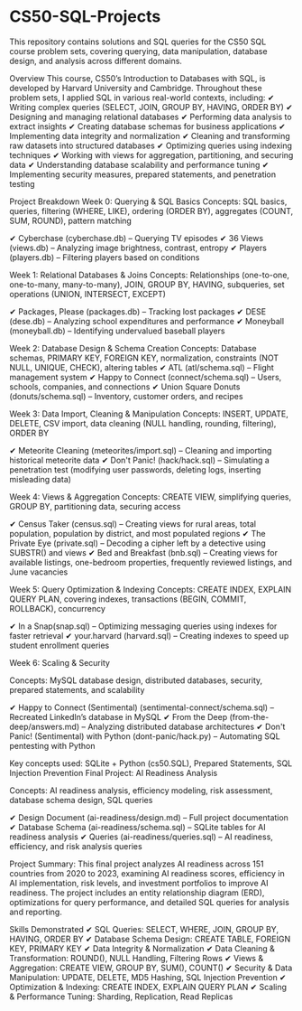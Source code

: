 # CS50-SQL-Projects
This repository contains solutions and SQL queries for the CS50 SQL course problem sets, covering querying, data manipulation, database design, and analysis across different domains.

Overview
This course, CS50’s Introduction to Databases with SQL, is developed by Harvard University and Cambridge.
Throughout these problem sets, I applied SQL in various real-world contexts, including:
  ✔ Writing complex queries (SELECT, JOIN, GROUP BY, HAVING, ORDER BY)
  ✔ Designing and managing relational databases
  ✔ Performing data analysis to extract insights
  ✔ Creating database schemas for business applications
  ✔ Implementing data integrity and normalization
  ✔ Cleaning and transforming raw datasets into structured databases
  ✔ Optimizing queries using indexing techniques
  ✔ Working with views for aggregation, partitioning, and securing data
  ✔ Understanding database scalability and performance tuning
  ✔ Implementing security measures, prepared statements, and penetration testing

Project Breakdown
Week 0: Querying & SQL Basics
Concepts: SQL basics, queries, filtering (WHERE, LIKE), ordering (ORDER BY), aggregates (COUNT, SUM, ROUND), pattern matching

✔ Cyberchase  (cyberchase.db) – Querying TV episodes
✔ 36 Views (views.db) – Analyzing image brightness, contrast, entropy
✔ Players (players.db) – Filtering players based on conditions

Week 1: Relational Databases & Joins
Concepts: Relationships (one-to-one, one-to-many, many-to-many), JOIN, GROUP BY, HAVING, subqueries, set operations (UNION, INTERSECT, EXCEPT)

✔ Packages, Please (packages.db) – Tracking lost packages
✔ DESE (dese.db) – Analyzing school expenditures and performance
✔ Moneyball (moneyball.db) – Identifying undervalued baseball players

Week 2: Database Design & Schema Creation
Concepts: Database schemas, PRIMARY KEY, FOREIGN KEY, normalization, constraints (NOT NULL, UNIQUE, CHECK), altering tables
✔ ATL (atl/schema.sql) – Flight management system
✔ Happy to Connect (connect/schema.sql) – Users, schools, companies, and connections
✔ Union Square Donuts (donuts/schema.sql) – Inventory, customer orders, and recipes

Week 3: Data Import, Cleaning & Manipulation
Concepts: INSERT, UPDATE, DELETE, CSV import, data cleaning (NULL handling, rounding, filtering), ORDER BY

✔ Meteorite Cleaning (meteorites/import.sql) – Cleaning and importing historical meteorite data
✔ Don't Panic! (hack/hack.sql) – Simulating a penetration test (modifying user passwords, deleting logs, inserting misleading data)

Week 4: Views & Aggregation
Concepts: CREATE VIEW, simplifying queries, GROUP BY, partitioning data, securing access

✔ Census Taker (census.sql) – Creating views for rural areas, total population, population by district, and most populated regions
✔ The Private Eye (private.sql) – Decoding a cipher left by a detective using SUBSTR() and views
✔ Bed and Breakfast (bnb.sql) – Creating views for available listings, one-bedroom properties, frequently reviewed listings, and June vacancies

Week 5: Query Optimization & Indexing
Concepts: CREATE INDEX, EXPLAIN QUERY PLAN, covering indexes, transactions (BEGIN, COMMIT, ROLLBACK), concurrency

✔  In a Snap(snap.sql) – Optimizing messaging queries using indexes for faster retrieval
✔ your.harvard (harvard.sql) – Creating indexes to speed up student enrollment queries

Week 6: Scaling & Security

Concepts: MySQL database design, distributed databases, security, prepared statements, and scalability

✔ Happy to Connect (Sentimental) (sentimental-connect/schema.sql) – Recreated LinkedIn’s database in MySQL
✔ From the Deep (from-the-deep/answers.md) – Analyzing distributed database architectures
✔ Don't Panic! (Sentimental) with Python (dont-panic/hack.py) – Automating SQL pentesting with Python

Key concepts used: SQLite + Python (cs50.SQL), Prepared Statements, SQL Injection Prevention
Final Project: AI Readiness Analysis

Concepts: AI readiness analysis, efficiency modeling, risk assessment, database schema design, SQL queries

✔ Design Document (ai-readiness/design.md) – Full project documentation
✔ Database Schema (ai-readiness/schema.sql) – SQLite tables for AI readiness analysis
✔ Queries (ai-readiness/queries.sql) – AI readiness, efficiency, and risk analysis queries

Project Summary:
This final project analyzes AI readiness across 151 countries from 2020 to 2023, examining AI readiness scores, efficiency in AI implementation, risk levels, and investment portfolios to improve AI readiness. The project includes an entity relationship diagram (ERD), optimizations for query performance, and detailed SQL queries for analysis and reporting.



Skills Demonstrated
✔ SQL Queries: SELECT, WHERE, JOIN, GROUP BY, HAVING, ORDER BY
✔ Database Schema Design: CREATE TABLE, FOREIGN KEY, PRIMARY KEY
✔ Data Integrity & Normalization
✔ Data Cleaning & Transformation: ROUND(), NULL Handling, Filtering Rows
✔ Views & Aggregation: CREATE VIEW, GROUP BY, SUM(), COUNT()
✔ Security & Data Manipulation: UPDATE, DELETE, MD5 Hashing, SQL Injection Prevention
✔ Optimization & Indexing: CREATE INDEX, EXPLAIN QUERY PLAN
✔ Scaling & Performance Tuning: Sharding, Replication, Read Replicas
